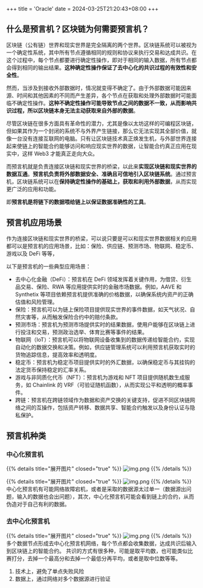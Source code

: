 +++
title = 'Oracle'
date = 2024-03-25T21:20:43+08:00
+++

## 什么是预言机？区块链为何需要预言机？
区块链（公有链）世界和现实世界是完全隔离的两个世界。区块链系统可以被视为一个确定性系统，其中所有节点遵循相同的规则和协议来执行交易和达成共识。在这个过程中，每个节点都要进行确定性操作，即对于相同的输入数据，所有节点都会得到相同的输出结果。**这种确定性操作保证了去中心化的共识过程的有效性和安全性**。

然而，当涉及到接收外部数据时，情况就变得不确定了。由于外部数据可能因来源、时间和其他因素的不同而产生差异，各个节点在获取和处理外部数据时可能面临不确定性操作。**这种不确定性操作可能导致节点之间的数据不一致，从而影响共识过程，所以区块链本身无法主动获取来自外部的数据**。

尽管区块链在很多方面具有革命性的潜力，尤其是像以太坊这样的可编程区块链，但如果其作为一个封闭的系统不与外界产生链接，那么它无法实现其全部价值，就像一台没有连接互联网的电脑。只有让区块链技术真正焕发生机，与外部世界连接起来使链上的智能合约能够访问和响应现实世界的数据，让智能合约真正应用在现实中，这样 Web3 才能真正走向大众。

而预言机就是负责连接区块链和现实世界的桥梁，以此来**实现区块链和现实世界的数据互通**。**预言机负责将外部数据安全、准确且可信地引入区块链系统**。通过预言机，区块链系统可以在**保持确定性操作的基础上，获取和利用外部数据**，从而实现更广泛的应用和功能。

即**预言机是将链下的数据喂给链上以保证数据准确性的工具**。

## 预言机应用场景
作为连接区块链和现实世界的桥梁，可以说只要是可以和现实世界数据相关的应用都可以是预言机的应用场景，比如：保险、供应链、预测市场、物联网、稳定币、游戏以及 DeFi 等等，

以下是预言机的一些典型应用场景：
+ 去中心化金融（DeFi）：预言机在 DeFi 领域发挥着关键作用，为借贷、衍生品交易、保险、RWA 等应用提供实时的金融市场数据。例如，AAVE 和 Synthetix 等项目依赖预言机提供准确的价格数据，以确保系统内资产的正确估值和风险管理。 
+ 保险：预言机可以为链上保险项目提供现实世界的事件数据，如天气状况、自然灾害等，从而触发保险合约中的赔付条款。 
+ 预测市场：预言机为预测市场提供实时的结果数据，使用户能够在区块链上进行投注和交易，预测政治选举、体育比赛等事件的结果。 
+ 物联网（IoT）：预言机可以将物联网设备收集到的数据传递给智能合约，实现自动化的数据交换和决策。例如，供应链管理系统可以利用预言机获取实时的货物追踪信息，提高效率和透明度。 
+ 稳定币：预言机为稳定币项目提供实时的外汇数据，以确保稳定币与其挂钩的法定货币保持稳定的汇率关系。 
+ 游戏与非同质化代币（NFT）：预言机为游戏和 NFT 项目提供随机数生成服务，如 Chainlink 的 VRF（可验证随机函数），从而实现公平和透明的概率事件。 
+ 跨链：预言机在跨链领域作为数据和资产交换的关键支持，促进不同区块链网络之间的互操作，包括资产转移、数据共享、智能合约触发以及身份认证与隐私保护。

## 预言机种类
### 中心化预言机
{{% details title="展开图片" closed="true" %}}
![img.png](/images/blockchain/web3/oracle-1.png)
{{% /details %}}

{{% details title="展开图片" closed="true" %}}
![img.png](/images/blockchain/web3/oracle-2.png)
{{% /details %}}
中心化预言机有可能网络故障宕机，或者是采取的数据源太过单一（数据源出问题，输入的数据也会出问题），其次，中心化预言机可能会看到链上的合约，从而伪造对于自己有利的数据。

### 去中心化预言机
{{% details title="展开图片" closed="true" %}}
![img.png](/images/blockchain/web3/oracle-3.png)
{{% /details %}}
多个数据节点形成去中心化预言机网络，每个节点都会收集数据，达成共识后输入到区块链上的智能合约。
共识的方式有很多种，可能是取平均数，也可能类似比赛打分，去掉一个最高分和去掉一个最低分再平均，或者是取中位数等等。
1. 技术上，避免了单点失败风险
2. 数据上，通过网络对多个数据源进行验证
